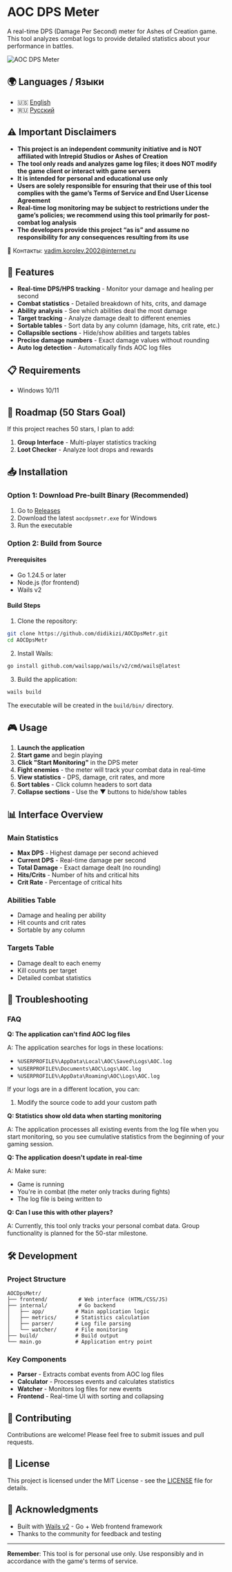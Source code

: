 # AOC DPS Meter

A real-time DPS (Damage Per Second) meter for Ashes of Creation game. This tool analyzes combat logs to provide detailed statistics about your performance in battles.

![AOC DPS Meter](screenshots/main-interface.png)

## 🌍 Languages / Языки

- 🇺🇸 [English](README.en.md)
- 🇷🇺 [Русский](README.ru.md)

## ⚠️ Important Disclaimers

- **This project is an independent community initiative and is NOT affiliated with Intrepid Studios or Ashes of Creation**
- **The tool only reads and analyzes game log files; it does NOT modify the game client or interact with game servers**
- **It is intended for personal and educational use only**
- **Users are solely responsible for ensuring that their use of this tool complies with the game’s Terms of Service and End User License Agreement**
- **Real-time log monitoring may be subject to restrictions under the game’s policies; we recommend using this tool primarily for post-combat log analysis**
- **The developers provide this project “as is” and assume no responsibility for any consequences resulting from its use**

📩 Контакты: [vadim.korolev.2002@internet.ru](mailto:vadim.korolev.2002@internet.ru)

## 🚀 Features

- **Real-time DPS/HPS tracking** - Monitor your damage and healing per second
- **Combat statistics** - Detailed breakdown of hits, crits, and damage
- **Ability analysis** - See which abilities deal the most damage
- **Target tracking** - Analyze damage dealt to different enemies
- **Sortable tables** - Sort data by any column (damage, hits, crit rate, etc.)
- **Collapsible sections** - Hide/show abilities and targets tables
- **Precise damage numbers** - Exact damage values without rounding
- **Auto log detection** - Automatically finds AOC log files

## 📋 Requirements

- Windows 10/11

## 🎯 Roadmap (50 Stars Goal)

If this project reaches 50 stars, I plan to add:

1. **Group Interface** - Multi-player statistics tracking
2. **Loot Checker** - Analyze loot drops and rewards

## 📥 Installation

### Option 1: Download Pre-built Binary (Recommended)

1. Go to [Releases](https://github.com/didikizi/AOCDpsMetr/releases)
2. Download the latest `aocdpsmetr.exe` for Windows
3. Run the executable

### Option 2: Build from Source

#### Prerequisites
- Go 1.24.5 or later
- Node.js (for frontend)
- Wails v2

#### Build Steps

1. Clone the repository:
```bash
git clone https://github.com/didikizi/AOCDpsMetr.git
cd AOCDpsMetr
```

2. Install Wails:
```bash
go install github.com/wailsapp/wails/v2/cmd/wails@latest
```

3. Build the application:
```bash
wails build
```

The executable will be created in the `build/bin/` directory.

## 🎮 Usage

1. **Launch the application**
2. **Start game** and begin playing
3. **Click "Start Monitoring"** in the DPS meter
4. **Fight enemies** - the meter will track your combat data in real-time
5. **View statistics** - DPS, damage, crit rates, and more
6. **Sort tables** - Click column headers to sort data
7. **Collapse sections** - Use the ▼ buttons to hide/show tables

## 📊 Interface Overview

### Main Statistics
- **Max DPS** - Highest damage per second achieved
- **Current DPS** - Real-time damage per second
- **Total Damage** - Exact damage dealt (no rounding)
- **Hits/Crits** - Number of hits and critical hits
- **Crit Rate** - Percentage of critical hits

### Abilities Table
- Damage and healing per ability
- Hit counts and crit rates
- Sortable by any column

### Targets Table
- Damage dealt to each enemy
- Kill counts per target
- Detailed combat statistics

## 🔧 Troubleshooting

### FAQ

**Q: The application can't find AOC log files**

A: The application searches for logs in these locations:
- `%USERPROFILE%\AppData\Local\AOC\Saved\Logs\AOC.log`
- `%USERPROFILE%\Documents\AOC\Logs\AOC.log`
- `%USERPROFILE%\AppData\Roaming\AOC\Logs\AOC.log`

If your logs are in a different location, you can:
1. Modify the source code to add your custom path

**Q: Statistics show old data when starting monitoring**

A: The application processes all existing events from the log file when you start monitoring, so you see cumulative statistics from the beginning of your gaming session.

**Q: The application doesn't update in real-time**

A: Make sure:
- Game is running
- You're in combat (the meter only tracks during fights)
- The log file is being written to

**Q: Can I use this with other players?**

A: Currently, this tool only tracks your personal combat data. Group functionality is planned for the 50-star milestone.

## 🛠️ Development

### Project Structure
```
AOCDpsMetr/
├── frontend/          # Web interface (HTML/CSS/JS)
├── internal/          # Go backend
│   ├── app/          # Main application logic
│   ├── metrics/      # Statistics calculation
│   ├── parser/       # Log file parsing
│   └── watcher/      # File monitoring
├── build/            # Build output
└── main.go           # Application entry point
```

### Key Components
- **Parser** - Extracts combat events from AOC log files
- **Calculator** - Processes events and calculates statistics
- **Watcher** - Monitors log files for new events
- **Frontend** - Real-time UI with sorting and collapsing

## 📝 Contributing

Contributions are welcome! Please feel free to submit issues and pull requests.

## 📄 License

This project is licensed under the MIT License - see the [LICENSE](LICENSE) file for details.

## 🙏 Acknowledgments

- Built with [Wails v2](https://wails.io/) - Go + Web frontend framework
- Thanks to the community for feedback and testing

---

**Remember**: This tool is for personal use only. Use responsibly and in accordance with the game's terms of service.